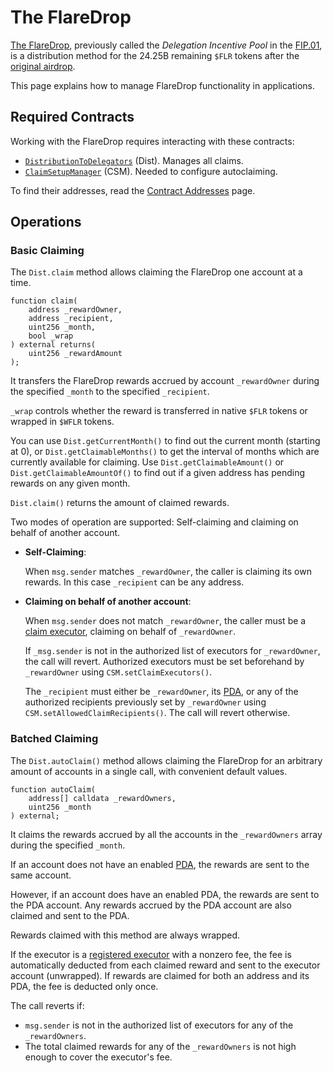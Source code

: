 # The FlareDrop

[The FlareDrop](../../tech/the-flaredrop.md), previously called the _Delegation Incentive Pool_ in the [FIP.01](https://flare.network/fip01/), is a distribution method for the 24.25B remaining `$FLR` tokens after the [original airdrop](../../tech/flare-launch-process.md#definitions).

This page explains how to manage FlareDrop functionality in applications.

## Required Contracts

Working with the FlareDrop requires interacting with these contracts:

* [`DistributionToDelegators`](https://gitlab.com/flarenetwork/flare-smart-contracts/-/blob/master/contracts/tokenPools/implementation/DistributionToDelegators.sol) (Dist).
    Manages all claims.
* [`ClaimSetupManager`](https://gitlab.com/flarenetwork/flare-smart-contracts/-/blob/master/contracts/claiming/implementation/ClaimSetupManager.sol) (CSM).
    Needed to configure autoclaiming.

To find their addresses, read the [Contract Addresses](../getting-started/contract-addresses.md) page.

## Operations

### Basic Claiming

The `Dist.claim` method allows claiming the FlareDrop one account at a time.

```solidity
function claim(
    address _rewardOwner,
    address _recipient,
    uint256 _month,
    bool _wrap
) external returns(
    uint256 _rewardAmount
);
```

It transfers the FlareDrop rewards accrued by account `_rewardOwner` during the specified `_month` to the specified `_recipient`.

`_wrap` controls whether the reward is transferred in native `$FLR` tokens or wrapped in `$WFLR` tokens.

You can use `Dist.getCurrentMonth()` to find out the current month (starting at 0), or `Dist.getClaimableMonths()` to get the interval of months which are currently available for claiming.
Use `Dist.getClaimableAmount()` or `Dist.getClaimableAmountOf()` to find out if a given address has pending rewards on any given month.

`Dist.claim()` returns the amount of claimed rewards.

Two modes of operation are supported: Self-claiming and claiming on behalf of another account.

* **Self-Claiming**:

    When `msg.sender` matches `_rewardOwner`, the caller is claiming its own rewards.
    In this case `_recipient` can be any address.

* **Claiming on behalf of another account**:

    When `msg.sender` does not match `_rewardOwner`, the caller must be a [claim executor](../../tech/automatic-claiming.md), claiming on behalf of `_rewardOwner`.

    If `_msg.sender` is not in the authorized list of executors for `_rewardOwner`, the call will revert.
    Authorized executors must be set beforehand by `_rewardOwner` using `CSM.setClaimExecutors()`.

    The `_recipient` must either be `_rewardOwner`, its [PDA](../../tech/personal-delegation-account.md), or any of the authorized recipients previously set by `_rewardOwner` using `CSM.setAllowedClaimRecipients()`.
    The call will revert otherwise.

### Batched Claiming

The `Dist.autoClaim()` method allows claiming the FlareDrop for an arbitrary amount of accounts in a single call, with convenient default values.

```solidity
function autoClaim(
    address[] calldata _rewardOwners,
    uint256 _month
) external;
```

It claims the rewards accrued by all the accounts in the `_rewardOwners` array during the specified `_month`.

If an account does not have an enabled [PDA](../../tech/personal-delegation-account.md), the rewards are sent to the same account.

However, if an account does have an enabled PDA, the rewards are sent to the PDA account.
Any rewards accrued by the PDA account are also claimed and sent to the PDA.

Rewards claimed with this method are always wrapped.

If the executor is a [registered executor](../../tech/automatic-claiming.md#registered-claiming-process) with a nonzero fee, the fee is automatically deducted from each claimed reward and sent to the executor account (unwrapped).
If rewards are claimed for both an address and its PDA, the fee is deducted only once.

The call reverts if:

* `msg.sender` is not in the authorized list of executors for any of the `_rewardOwners`.
* The total claimed rewards for any of the `_rewardOwners` is not high enough to cover the executor's fee.
